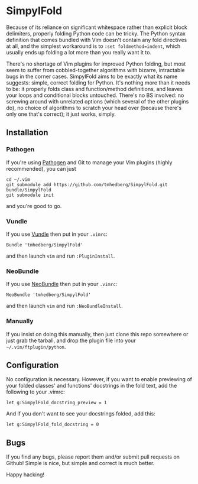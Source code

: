 SimpylFold
==========

Because of its reliance on significant whitespace rather than explicit block delimiters, properly folding Python code can be tricky. The Python syntax definition that comes bundled with Vim doesn't contain any fold directives at all, and the simplest workaround is to `:set foldmethod=indent`, which usually ends up folding a lot more than you really want it to.

There's no shortage of Vim plugins for improved Python folding, but most seem to suffer from cobbled-together algorithms with bizarre, intractable bugs in the corner cases. SimpylFold aims to be exactly what its name suggests: simple, correct folding for Python. It's nothing more than it needs to be: it properly folds class and function/method definitions, and leaves your loops and conditional blocks untouched. There's no BS involved: no screwing around with unrelated options (which several of the other plugins do), no choice of algorithms to scratch your head over (because there's only one that's correct); it just works, simply.

Installation
------------

### Pathogen

If you're using [Pathogen](https://github.com/tpope/vim-pathogen) and Git to manage your Vim plugins (highly recommended), you can just

    cd ~/.vim
    git submodule add https://github.com/tmhedberg/SimpylFold.git bundle/SimpylFold
    git submodule init

and you're good to go. 

### Vundle

If you use [Vundle](https://github.com/gmarik/Vundle.vim) then put in your `.vimrc`:

    Bundle 'tmhedberg/SimpylFold'

and then launch `vim` and run `:PluginInstall`.
    
### NeoBundle

If you use [NeoBundle](https://github.com/Shougo/neobundle.vim) then put in your `.vimrc`:

    NeoBundle 'tmhedberg/SimpylFold'

and then launch `vim` and run `:NeoBundleInstall`.

### Manually

If you insist on doing this manually, then just clone this repo somewhere or just grab the tarball, and drop the plugin file into your `~/.vim/ftplugin/python`.

Configuration
-------------

No configuration is necessary. However, if you want to enable previewing of your folded classes' and functions' docstrings in the fold text, add the following to your .vimrc:

    let g:SimpylFold_docstring_preview = 1

And if you don't want to see your docstrings folded, add this:

    let g:SimpylFold_fold_docstring = 0

Bugs
----

If you find any bugs, please report them and/or submit pull requests on Github! Simple is nice, but simple and correct is much better.

Happy hacking!
